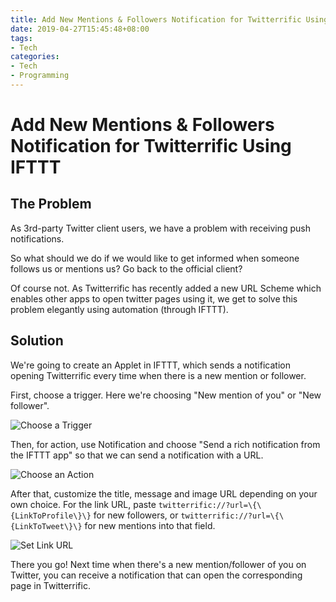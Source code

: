 ```yaml
---
title: Add New Mentions & Followers Notification for Twitterrific Using IFTTT
date: 2019-04-27T15:45:48+08:00
tags: 
- Tech
categories: 
- Tech
- Programming
---
```

# Add New Mentions & Followers Notification for Twitterrific Using IFTTT
## The Problem
As 3rd-party Twitter client users, we have a problem with receiving push notifications.

So what should we do if we would like to get informed when someone follows us or mentions us? Go back to the official client?

Of course not. As Twitterrific has recently added a new URL Scheme which enables other apps to open twitter pages using it, we get to solve this problem elegantly using automation (through IFTTT).

## Solution
We're going to create an Applet in IFTTT, which sends a notification opening Twitterrific every time when there is a new mention or follower.

First, choose a trigger. Here we're choosing "New mention of you" or "New follower".

![Choose a Trigger](https://i.imgur.com/rk9Z9Ms.jpg)

Then, for action, use Notification and choose "Send a rich notification from the IFTTT app" so that we can send a notification with a URL.

![Choose an Action](https://i.imgur.com/NsjNCxc.jpg)

After that, customize the title, message and image URL depending on your own choice. For the link URL, paste `twitterrific://?url=\{\{LinkToProfile\}\}` for new followers, or `twitterrific://?url=\{\{LinkToTweet\}\}` for new mentions into that field.

![Set Link URL](https://i.imgur.com/xYyAcei.jpg)

There you go! Next time when there's a new mention/follower of you on Twitter, you can receive a notification that can open the corresponding page in Twitterrific.
